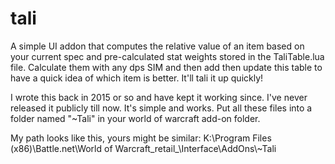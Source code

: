 # tali

A simple UI addon that computes the relative value of an item based on your current spec and pre-calculated stat weights stored in the TaliTable.lua file. Calculate them with any dps SIM and then add then update this table to have a quick idea of which item is better. It'll tali it up quickly!

I wrote this back in 2015 or so and have kept it working since. I've never released it publicly till now. It's simple and works. Put all these files into a folder named "~Tali" in your world of warcraft add-on folder.

My path looks like this, yours might be similar:
K:\Program Files (x86)\Battle.net\World of Warcraft\_retail_\Interface\AddOns\\~Tali

